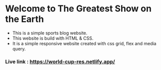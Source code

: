 # Welcome to The Greatest Show on the Earth

* This is a simple sports blog website.
* This website is build with HTML & CSS.
* It is a simple responsive website created with css grid, flex and media query.

### Live link : https://world-cup-res.netlify.app/
